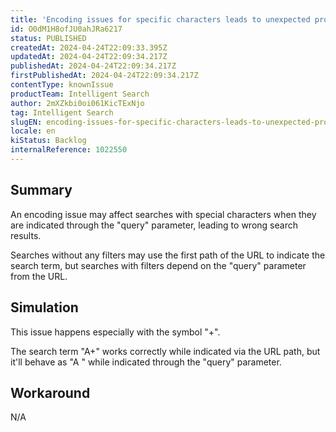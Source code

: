 ```yaml
---
title: 'Encoding issues for specific characters leads to unexpected product search'
id: O0dM1H8ofJU0ahJRa6217
status: PUBLISHED
createdAt: 2024-04-24T22:09:33.395Z
updatedAt: 2024-04-24T22:09:34.217Z
publishedAt: 2024-04-24T22:09:34.217Z
firstPublishedAt: 2024-04-24T22:09:34.217Z
contentType: knownIssue
productTeam: Intelligent Search
author: 2mXZkbi0oi061KicTExNjo
tag: Intelligent Search
slugEN: encoding-issues-for-specific-characters-leads-to-unexpected-product-search
locale: en
kiStatus: Backlog
internalReference: 1022550
---
```


## Summary


An encoding issue may affect searches with special characters when they are indicated through the "query" parameter, leading to wrong search results.

Searches without any filters may use the first path of the URL to indicate the search term, but searches with filters depend on the "query" parameter from the URL.


##

## Simulation


This issue happens especially with the symbol "+".

The search term "A+" works correctly while indicated via the URL path, but it'll behave as "A " while indicated through the "query" parameter.


##

## Workaround


N/A





